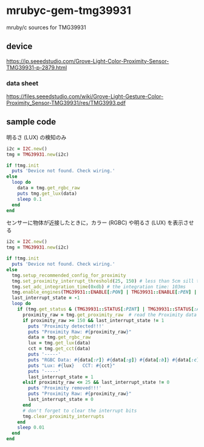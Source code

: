 # mrubyc-gem-tmg39931
mruby/c sources for TMG39931

## device
https://jp.seeedstudio.com/Grove-Light-Color-Proximity-Sensor-TMG39931-p-2879.html

### data sheet
https://files.seeedstudio.com/wiki/Grove-Light-Gesture-Color-Proximity_Sensor-TMG39931/res/TMG3993.pdf

## sample code

明るさ (LUX) の検知のみ
```ruby
i2c = I2C.new()
tmg = TMG39931.new(i2c)

if !tmg.init
  puts 'Device not found. Check wiring.'
else
  loop do
    data = tmg.get_rgbc_raw
    puts tmg.get_lux(data)
    sleep 0.1
  end
end
```

センサーに物体が近接したときに，カラー (RGBC) や明るさ (LUX) を表示させる

```ruby
i2c = I2C.new()
tmg = TMG39931.new(i2c)

if !tmg.init
  puts 'Device not found. Check wiring.'
else
  tmg.setup_recommended_config_for_proximity
  tmg.set_proximity_interrupt_threshold(25, 150) # less than 5cm sill trigger the proximity event
  tmg.set_adc_integration_time(0xdb) # the integration time: 103ms
  tmg.enable_engines(TMG39931::ENABLE[:PON] | TMG39931::ENABLE[:PEN] | TMG39931::ENABLE[:PIEN] | TMG39931::ENABLE[:AEN] | TMG39931::ENABLE[:AIEN])
  last_interrupt_state = -1
  loop do
    if (tmg.get_status & (TMG39931::STATUS[:PINT] | TMG39931::STATUS[:AVALID])) != 0
      proximity_raw = tmg.get_proximity_raw  # read the Proximity data will clear the status bit
      if proximity_raw >= 150 && last_interrupt_state != 1
        puts 'Proximity detected!!!'
        puts "Proximity Raw: #{proximity_raw}"
        data = tmg.get_rgbc_raw
        lux = tmg.get_lux(data)
        cct = tmg.get_cct(data)
        puts '-----'
        puts "RGBC Data: #{data[:r]} #{data[:g]} #{data[:b]} #{data[:c]}"
        puts "Lux: #{lux}   CCT: #{cct}"
        puts '-----'
        last_interrupt_state = 1
      elsif proximity_raw <= 25 && last_interrupt_state != 0
        puts 'Proximity removed!!!'
        puts "Proximity Raw: #{proximity_raw}"
        last_interrupt_state = 0
      end
      # don't forget to clear the interrupt bits
      tmg.clear_proximity_interrupts
    end
    sleep 0.01
  end
end
```
